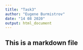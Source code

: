 ```yaml
---
title: "Task3"
author: "Eugene Burmistrov"
date: "14 08 2020"
output: html_document
---
```


## This is a markdown file
